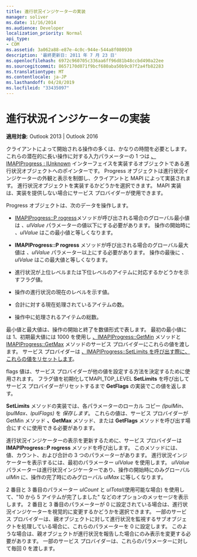 ```yaml
---
title: 進行状況インジケーターの実装
manager: soliver
ms.date: 11/16/2014
ms.audience: Developer
localization_priority: Normal
api_type:
- COM
ms.assetid: 3a062a88-e87e-4c0c-944e-544a8f080930
description: '最終更新日: 2011 年 7 月 23 日'
ms.openlocfilehash: 6972c960705c336aa6ff96d81b48ccbd490a22ee
ms.sourcegitcommit: 8657170d071f9bcf680aba50b9c07f2a4fb82283
ms.translationtype: MT
ms.contentlocale: ja-JP
ms.lasthandoff: 04/28/2019
ms.locfileid: "33435097"
---
```

# <a name="implementing-a-progress-indicator"></a>進行状況インジケーターの実装

  
  
**適用対象**: Outlook 2013 | Outlook 2016 
  
クライアントによって開始される操作の多くは、かなりの時間を必要とします。 これらの潜在的に長い操作に対する入力パラメーターの 1 つは [、IMAPIProgress : IUnknown](imapiprogressiunknown.md) インターフェイスを実装するオブジェクトである進行状況オブジェクトへのポインターです。 Progress オブジェクトは進行状況インジケーターの外観と表示を制御し、クライアントと MAPI によって実装されます。 進行状況オブジェクトを実装するかどうかを選択できます。 MAPI 実装は、実装を提供しない場合にサービス プロバイダーが使用できます。 
  
Progress オブジェクトは、次のデータを操作します。
  
- [IMAPIProgress::P rogress](imapiprogress-progress.md)メソッドが呼び出される場合のグローバル最小値は _、ulValue_ パラメーターの値以下にする必要があります。 操作の開始時に  _、ulValue_ はこの最小値と等しくなります。 
    
- **IMAPIProgress::P rogress** メソッドが呼び出される場合のグローバル最大値は _、ulValue_ パラメーター以上にする必要があります。 操作の最後に  _、ulValue_ はこの最大値と等しくなります。 
    
- 進行状況が上位レベルまたは下位レベルのアイテムに対応するかどうかを示すフラグ値。
    
- 操作の進行状況の現在のレベルを示す値。
    
- 合計に対する現在処理されているアイテムの数。
    
- 操作中に処理されるアイテムの総数。
    
最小値と最大値は、操作の開始と終了を数値形式で表します。 最初の最小値には 1、初期最大値には 1000 を使用し [、IMAPIProgress::GetMin](imapiprogress-getmin.md) メソッドと [IMAPIProgress::GetMax](imapiprogress-getmax.md) メソッドのサービス プロバイダーにこれらの値を渡します。 サービス プロバイダーは [、IMAPIProgress::SetLimits を呼び出す際に、これらの値をリセットします](imapiprogress-setlimits.md)。 
  
flags 値は、サービス プロバイダーが他の値を設定する方法を決定するために使用されます。 フラグ値を初期化してMAPI_TOP_LEVEL **SetLimits** を呼び出してサービス プロバイダーがリセットするまで **GetFlags** の実装でこの値を返します。 
  
**SetLimits** メソッドの実装では、各パラメーターのローカル コピー _(lpulMin、lpulMax、lpulFlags)_ を _保存します_。  これらの値は、サービス プロバイダーが GetMin メソッド **、GetMax** メソッド、または **GetFlags** メソッドを呼び出す場合にすぐに使用できる必要があります。  
  
進行状況インジケーターの表示を更新するために、サービス プロバイダーは **IMAPIProgress::P rogress** メソッドを呼び出します。 このメソッドには、値、カウント、および合計の 3 つのパラメーターがあります。 進行状況インジケーターを表示するには、最初のパラメーター  _ulValue_ を使用します。 _ulValue_ パラメーターは進行状況インジケーターであり、操作の開始時にのみグローバル _ulMin_ に、操作の完了時にのみグローバル _ulMax_ に等しくなります。 
  
2 番目と 3 番目のパラメーター  _ulCount_ と  _ulTotal_(使用可能な場合) を使用して、"10 から 5 アイテムが完了しました" などのオプションのメッセージを表示します。 2 番目と 3 番目のパラメーターが 0 に設定されている場合は、進行状況インジケーターを視覚的に変更するかどうかを選択できます。 一部のサービス プロバイダーは、親オブジェクトに対して進行状況を監視するサブオブジェクトを処理している場合に、これらのパラメーターを 0 に設定します。 このような場合は、親オブジェクトが進行状況を報告した場合にのみ表示を変更する必要があります。 一部のサービス プロバイダーは、これらのパラメーターに対して毎回 0 を渡します。 
  

